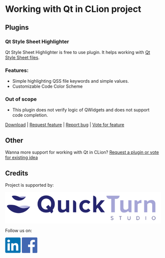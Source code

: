 # Working with Qt in CLion project

## Plugins

### Qt Style Sheet Highlighter

Qt Style Sheet Highlighter is free to use plugin.
It helps working with [Qt Style Sheet files](https://doc.qt.io/qt-5/stylesheet.html).

### Features:
* Simple highlighting QSS file keywords and simple values.
* Customizable Code Color Scheme

### Out of scope
* This plugin does not verify logic of QWidgets and does not support code completion.   

[Download](https://www.quickturnstudio.com)
| [Request feature](https://github.com/Quick-Turn-Studio/CLionSupportForQt/issues)
| [Report bug](https://github.com/Quick-Turn-Studio/CLionSupportForQt/issues)
| [Vote for feature](https://github.com/Quick-Turn-Studio/CLionSupportForQt/issues)   

## Other

Wanna more support for working with Qt in CLion? [Request a plugin or vote for existing idea](https://github.com/Quick-Turn-Studio/CLionSupportForQt/issues)

## Credits

Project is supported by:

<a href="https://quickturnstudio.com"><img align="center" src="resources/quick-turn-studio-logo.png" alt="Quick Turn Studio website"/></a>

Follow us on:
<div style="display: block; margin-left: auto; margin-right: auto;">
<a href="https://www.linkedin.com/company/quick-turn-studio"><img align="center" src="resources/linkedin-logo.png" alt="LinkedIn" width="50"/></a>
<a href="https://www.facebook.com/QuickTurnStudio/"><img align="center" src="resources/facebook-logo.png" alt="Facebook" width="50"/></a>
</div>